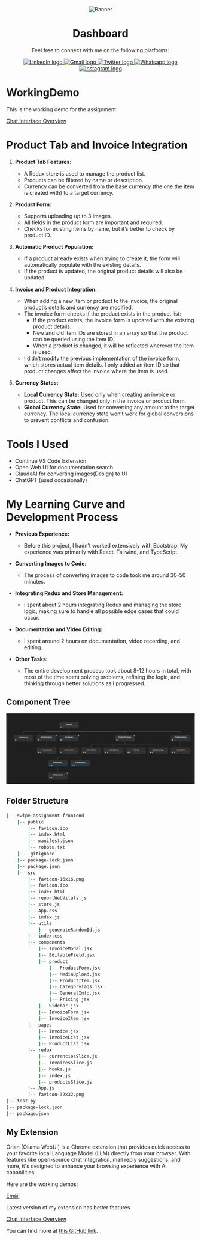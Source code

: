 
<div align="center">
  <img src="public/banner.png" alt="Banner" />
</div>





<p></p>


<div align="center" >
  <h1>Dashboard</h1>
  
  <p>Feel free to connect with me on the following platforms:</p>
<div>
  <a href="https://www.linkedin.com/in/karthikeyakollu/" target="_blank">
    <img src="https://img.shields.io/static/v1?message=LinkedIn&logo=linkedin&label=&color=0077B5&logoColor=white&labelColor=&style=flat" height="35" alt="LinkedIn logo" />
  </a>
  <a href="mailto:karthikeyakollu8@gmain.com" target="_blank">
    <img src="https://img.shields.io/static/v1?message=Gmail&logo=gmail&label=&color=D14836&logoColor=white&labelColor=&style=flat" height="35" alt="Gmail logo" />
  </a>
  <a href="https://twitter.com/karthikeya2412" target="_blank">
    <img src="https://img.shields.io/static/v1?message=Twitter&logo=twitter&label=&color=1DA1F2&logoColor=white&labelColor=&style=flat" height="35" alt="Twitter logo" />
  </a>
  <a href="https://wa.me/+919346332404" target="_blank">
    <img src="https://img.shields.io/static/v1?message=Whatsapp&logo=whatsapp&label=&color=25D366&logoColor=white&labelColor=&style=flat" height="35" alt="Whatsapp logo" />
  </a>
  <a href="https://www.instagram.com/karthikeya.kollu/" target="_blank">
    <img src="https://img.shields.io/static/v1?message=Instagram&logo=instagram&label=&color=E4405F&logoColor=white&labelColor=&style=flat" height="35" alt="Instagram logo" />
  </a>
</div>

</div>

<div  >
  <h1>WorkingDemo</h1>
</div>

<p>This is the working demo for the assignment</p>

[Chat Interface Overview](https://github.com/user-attachments/assets/470e4e08-5950-4962-9aaa-bd99c16c1585)


# Product Tab and Invoice Integration

1. **Product Tab Features:**
    - A Redux store is used to manage the product list.
    - Products can be filtered by name or description.
    - Currency can be converted from the base currency (the one the item is created with) to a target currency.

2. **Product Form:**
    - Supports uploading up to 3 images.
    - All fields in the product form are important and required.
    - Checks for existing items by name, but it’s better to check by product ID.

3. **Automatic Product Population:**
    - If a product already exists when trying to create it, the form will automatically populate with the existing details.
    - If the product is updated, the original product details will also be updated.

4. **Invoice and Product Integration:**
    - When adding a new item or product to the invoice, the original product’s details and currency are modified.
    - The invoice form checks if the product exists in the product list:
      - If the product exists, the invoice form is updated with the existing product details.
      - New and old item IDs are stored in an array so that the product can be queried using the item ID.
      - When a product is changed, it will be reflected wherever the item is used.
    - I didn’t modify the previous implementation of the invoice form, which stores actual item details. I only added an item ID so that product changes affect the invoice where the item is used.

5. **Currency States:**
    - **Local Currency State:** Used only when creating an invoice or product. This can be changed only in the invoice or product form.
    - **Global Currency State:** Used for converting any amount to the target currency. The local currency state won’t work for global conversions to prevent conflicts and confusion.


  

# Tools I Used

* Continue VS Code Extension
* Open Web UI for documentation search
* ClaudeAI for converting images(Design) to UI
* ChatGPT (used occasionally)





# My Learning Curve and Development Process

* **Previous Experience:**
  * Before this project, I hadn’t worked extensively with Bootstrap. My experience was primarily with React, Tailwind, and TypeScript.

* **Converting Images to Code:**
  * The process of converting images to code took me around 30-50 minutes.

* **Integrating Redux and Store Management:**
  * I spent about 2 hours integrating Redux and managing the store logic, making sure to handle all possible edge cases that could occur.

* **Documentation and Video Editing:**
  * I spent around 2 hours on documentation, video recording, and editing.

* **Other Tasks:**
  * The entire development process took about 8-12 hours in total, with most of the time spent solving problems, refining the logic, and thinking through better solutions as I progressed.



## Component Tree
<div align="center">
  <img src="public/tree.png" alt="Banner" />
</div>


## Folder Structure

```bash
|-- swipe-assignment-frontend
    |-- public
        |-- favicon.ico
        |-- index.html
        |-- manifest.json
        |-- robots.txt
    |-- .gitignore
    |-- package-lock.json
    |-- package.json
    |-- src
        |-- favicon-16x16.png
        |-- favicon.ico
        |-- index.html
        |-- reportWebVitals.js
        |-- store.js
        |-- App.css
        |-- index.js
        |-- utils
            |-- generateRandomId.js
        |-- index.css
        |-- components
            |-- InvoiceModal.jsx
            |-- EditableField.jsx
            |-- product
                |-- ProductForm.jsx
                |-- MediaUpload.jsx
                |-- ProductItem.jsx
                |-- CategoryTags.jsx
                |-- GeneralInfo.jsx
                |-- Pricing.jsx
            |-- Sidebar.jsx
            |-- InvoiceForm.jsx
            |-- InvoiceItem.jsx
        |-- pages
            |-- Invoice.jsx
            |-- InvoiceList.jsx
            |-- ProductList.jsx
        |-- redux
            |-- currenciesSlice.js
            |-- invoicesSlice.js
            |-- hooks.js
            |-- index.js
            |-- productsSlice.js
        |-- App.js
        |-- favicon-32x32.png
|-- test.py
|-- package-lock.json
|-- package.json

```

<h2>My Extension</h2>
<p>
  Orian (Ollama WebUI) is a Chrome extension that provides quick access to your favorite local Language Model (LLM) directly from your browser. With features like open-source chat integration, mail reply suggestions, and more, it's designed to enhance your browsing experience with AI capabilities.
</p>
<p>Here are the working demos:</p>

[Email](https://github.com/user-attachments/assets/a714bbe3-a146-4e7f-b096-da210b653383)

<p>Latest version of my extension has better features.</p>

[Chat Interface Overview](https://github.com/KarthikeyaKollu/browserAI.01/assets/108949445/d62073b4-cdde-46dd-8b14-8ba0c46206db)


<p>You can find more at <a href="https://github.com/KarthikeyaKollu/Orian-Ollama-WebUI" target="_blank">this GitHub link</a>.</p>



